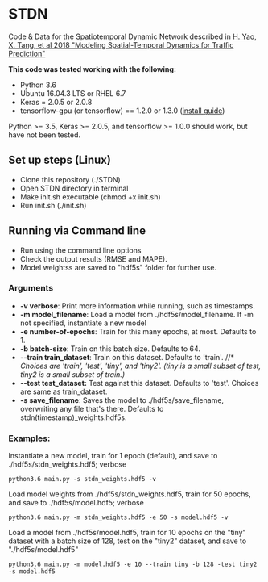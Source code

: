 # STDN


Code & Data for the Spatiotemporal Dynamic Network described in [H. Yao, X. Tang, et al 2018 "Modeling Spatial-Temporal Dynamics for Traffic Prediction"](https://arxiv.org/abs/1803.01254)


**This code was tested working with the following:**

  - Python 3.6
  - Ubuntu 16.04.3 LTS or RHEL 6.7
  - Keras = 2.0.5 or 2.0.8
  - tensorflow-gpu (or tensorflow) == 1.2.0 or 1.3.0 ([install guide](https://www.tensorflow.org/versions/r1.0/install/install_linux))

Python >= 3.5, Keras >= 2.0.5, and tensorflow >= 1.0.0 should work, but have not been tested.

## Set up steps (Linux)

  - Clone this repository (./STDN)
  - Open STDN directory in terminal
  - Make init.sh executable (chmod +x init.sh)
  - Run init.sh (./init.sh)

## Running via Command line

  - Run using the command line options
  - Check the output results (RMSE and MAPE).
  - Model weightss are saved to "hdf5s" folder for further use.

### Arguments

* **-v verbose**: Print more information while running, such as timestamps.
* **-m model_filename**: Load a model from ./hdf5s/model_filename. If -m not specified, instantiate a new model
* **-e number-of-epochs**: Train for this many epochs, at most. Defaults to 1.
* **-b batch-size**: Train on this batch size. Defaults to 64.
* **--train train_dataset**: Train on this dataset. Defaults to 'train'.
//* *Choices are 'train', 'test', 'tiny', and 'tiny2'. (tiny is a small subset of test, tiny2 is a small subset of train.)*
* **--test test\_dataset:** Test against this dataset. Defaults to 'test'. Choices are same as train\_dataset.
* **-s save_filename**: Saves the model to ./hdf5s/save\_filename, overwriting any file that's there. Defaults to stdn(timestamp)\_weights.hdf5s.

### Examples:

Instantiate a new model, train for 1 epoch (default), and save to ./hdf5s/stdn_weights.hdf5; verbose

```
python3.6 main.py -s stdn_weights.hdf5 -v
```


Load model weights from ./hdf5s/stdn_weights.hdf5, train for 50 epochs, and save to ./hdf5s/model.hdf5; verbose

```
python3.6 main.py -m stdn_weights.hdf5 -e 50 -s model.hdf5 -v
```


Load a model from ./hdf5s/model.hdf5, train for 10 epochs on the "tiny" dataset with a batch size of 128, test on the "tiny2" dataset, and save to "./hdf5s/model.hdf5"

```
python3.6 main.py -m model.hdf5 -e 10 --train tiny -b 128 -test tiny2 -s model.hdf5
```
